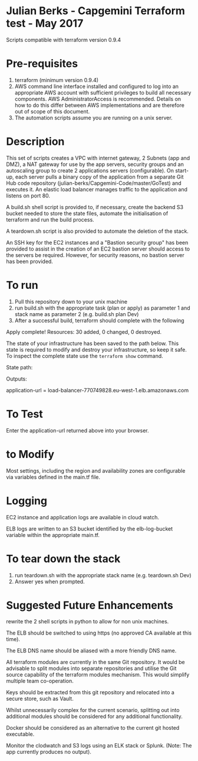 # Julian Berks - Capgemini Terraform test - May 2017
Scripts compatible with terraform version 0.9.4

Pre-requisites
==============
1) terraform (minimum version 0.9.4) 
2) AWS command line interface installed and configured to log into an appropriate AWS account with sufficient privileges to build all necessary components. AWS AdministratorAccess is recommended. Details on how to do this differ between AWS implementations and are therefore out of scope of this document.
3) The automation scripts assume you are running on a unix server.

Description
===========
This set of scripts creates a VPC with internet gateway, 2 Subnets (app and DMZ), a NAT gateway for use by the app servers,  security groups and an autoscaling group to create 2 applications servers (configurable).
On start-up, each server pulls a binary copy of the application from a separate Git Hub code repository (julian-berks/Capgemini-Code/master/GoTest) and executes it.
An elastic load balancer manages traffic to the application and listens on port 80.

A build.sh shell script is provided to, if necessary, create the backend S3 bucket needed to store the state files, automate the initialisation of terraform and run the build process.

A teardown.sh script is also provided to automate the deletion of the stack.

An SSH key for the EC2 instances and a "Bastion security group" has been provided to assist in the creation of an EC2 bastion server should access to the servers be required. However, for security reasons, no bastion server has been provided.


To run
======
1) Pull this repository down to your unix machine
2) run build.sh with the appropriate task (plan or apply) as parameter 1 and stack name as parameter 2 (e.g. build.sh plan Dev)
3) After a successful build, terraform should complete with the following

Apply complete! Resources: 30 added, 0 changed, 0 destroyed.

The state of your infrastructure has been saved to the path
below. This state is required to modify and destroy your
infrastructure, so keep it safe. To inspect the complete state
use the `terraform show` command.

State path: 

Outputs:

application-url = load-balancer-770749828.eu-west-1.elb.amazonaws.com


To Test
=======
Enter the application-url returned above into your browser.

to Modify
=========
Most settings, including the region and availability zones are configurable via variables defined in the main.tf file.

Logging
=======
EC2 instance and application logs are available in cloud watch.

ELB logs are written to an S3 bucket identified by the elb-log-bucket variable within the appropriate main.tf.


To tear down the stack
======================
1) run teardown.sh with the appropriate stack name (e.g. teardown.sh Dev)
2) Answer yes when prompted.




Suggested Future Enhancements
=============================

rewrite the 2 shell scripts in python to allow for non unix machines.

The ELB should be switched to using https (no approved CA available at this time).

The ELB DNS name should be aliased with a more friendly DNS name.

All terraform modules are currently in the same Git repository. It would be advisable to split modules into separate repositories and utilise the Git source capability of the terraform modules mechanism. This would simplify multiple team co-operation.

Keys should be extracted from this git repository and relocated into a secure store, such as Vault.

Whilst unnecessarily complex for the current scenario, splitting out into additional modules should be considered for any additional functionality.

Docker should be considered as an alternative to the current git hosted executable.

Monitor the clodwatch and S3 logs using an ELK stack or Splunk. (Note: The app currently produces no output).



